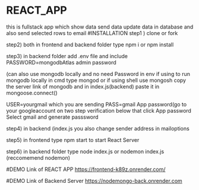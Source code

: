 # REACT_APP
this is fullstack app which show data send data update data in database and also send selected rows to email 
#INSTALLATION
step1 ) clone or fork 

step2) both in frontend and backend folder type npm i or npm install

step3) in backend folder add .env file and include 
PASSWORD=mongodbAtlas admin  password

(can also use mongodb locally and no need Password in env  if using to run mongodb locally in cmd type mongod or if using shell use mongosh
copy the server link of mongodb and in index.js(backend) paste it in mongoose.connect()

USER=yourgmail which you are sending
PASS=gmail App password(go to your googleaccount on two step verification below that click App password Select gmail and generate passsword

step4) in backend (index.js you also change sender address in mailoptions 

step5) in frontend type npm start to start React Server

step6) in backend folder type node index.js or nodemon index.js (reccomemend nodemon)

 

#DEMO Link of REACT APP 
https://frontend-k89z.onrender.com/

#DEMO Link of Backend Server
https://nodemongo-back.onrender.com
